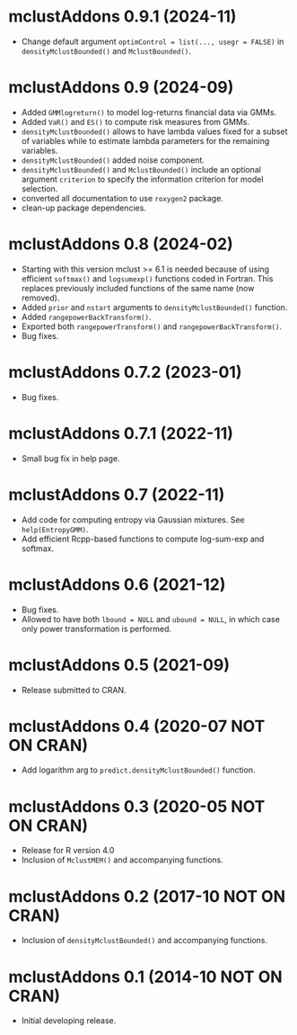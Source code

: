 # mclustAddons 0.9.1 (2024-11)

-  Change default argument `optimControl = list(..., usegr = FALSE)` in
   `densityMclustBounded()` and `MclustBounded()`.

# mclustAddons 0.9 (2024-09)

-  Added `GMMlogreturn()` to model log-returns financial data via GMMs.
-  Added `VaR()` and `ES()` to compute risk measures from GMMs.
- `densityMclustBounded()` allows to have lambda values fixed for a 
  subset of variables while to estimate lambda parameters for the 
  remaining variables.
- `densityMclustBounded()` added noise component.
- `densityMclustBounded()` and `MclustBounded()` include an optional argument
  `criterion` to specify the information criterion for model selection.
- converted all documentation to use `roxygen2` package.
- clean-up package dependencies.

# mclustAddons 0.8 (2024-02) 

- Starting with this version mclust >= 6.1 is needed because of using
  efficient `softmax()` and `logsumexp()` functions coded in Fortran.
  This replaces previously included functions of the same name (now
  removed).
- Added `prior` and `nstart` arguments to `densityMclustBounded()` 
  function.
- Added `rangepowerBackTransform()`.
- Exported both `rangepowerTransform()` and `rangepowerBackTransform()`.
- Bug fixes.

# mclustAddons 0.7.2 (2023-01)

- Bug fixes.

# mclustAddons 0.7.1 (2022-11)

- Small bug fix in help page.

# mclustAddons 0.7 (2022-11)

- Add code for computing entropy via Gaussian mixtures. See 
  `help(EntropyGMM)`.
- Add efficient Rcpp-based functions to compute log-sum-exp and softmax.

# mclustAddons 0.6 (2021-12)

- Bug fixes.
- Allowed to have both `lbound = NULL` and `ubound = NULL`, in which 
  case only power transformation is performed.

# mclustAddons 0.5 (2021-09)

- Release submitted to CRAN.

# mclustAddons 0.4 (2020-07 NOT ON CRAN)

- Add logarithm arg to `predict.densityMclustBounded()` function.

# mclustAddons 0.3 (2020-05 NOT ON CRAN)

- Release for R version 4.0 
- Inclusion of `MclustMEM()` and accompanying functions.

# mclustAddons 0.2 (2017-10 NOT ON CRAN)

- Inclusion of `densityMclustBounded()` and accompanying functions.

# mclustAddons 0.1 (2014-10 NOT ON CRAN)

- Initial developing release.
